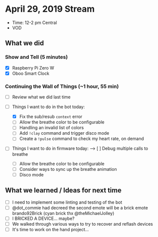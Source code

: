 # April 29, 2019 Stream

- Time: 12-2 pm Central
- VOD 

## What we did

### Show and Tell (5 minutes)

- [X] Raspberry Pi Zero W
- [X] Oboo Smart Clock

### Continuing the Wall of Things (~1 hour, 55 min)

- [ ] Review what we did last time

- [ ] Things I want to do in the bot today:
  - [X] Fix the sub/resub `context` error
  - [ ] Allow the breathe color to be configurable
  - [ ] Handling an invalid list of colors
  - [ ] Add `!clay` command and trigger disco mode
  - [ ] Create a `!pulse` command to check my heart rate, on demand

- [ ] Things I want to do in firmware today:
   --> [ ] Debug multiple calls to breathe
   - [ ] Allow the breathe color to be configurable
   - [ ] Consider ways to sync up the breathe animation
   - [ ] Disco mode

## What we learned / Ideas for next time

- [ ] I need to implement some linting and testing of the bot
- [ ] @dot_commie had decreed the second emote will be a brick emote brando92Brick (cyan brick thx @theMichaelJolley)
- [ ] I BRICKED A DEVICE... maybe?
- [ ] We walked through various ways to try to recover and reflash devices
- [ ] It's time to work on the hand project...